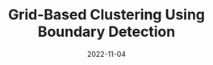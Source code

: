 ---
title: "Grid-Based Clustering Using Boundary Detection"
collection: publications
permalink: /publication/paper-9_2022-11-04
date: 2022-11-04
venue: 'Entropy'
link: 'https://www.mdpi.com/1099-4300/24/11/1606'
paperurl: '/files/paper-9_2022-11-04/paper.pdf'
code: '/files/paper-9_2022-11-04/cite.bib'
github: 'https://github.com/Du-Team/GCDB'
citation: 'Mingjing Du<sup>*</sup>, Fuyu Wu. &quot;Grid-Based Clustering Using Boundary Detection.&quot; <i>Entropy</i>, 2022, 24(11): 1606.'
---